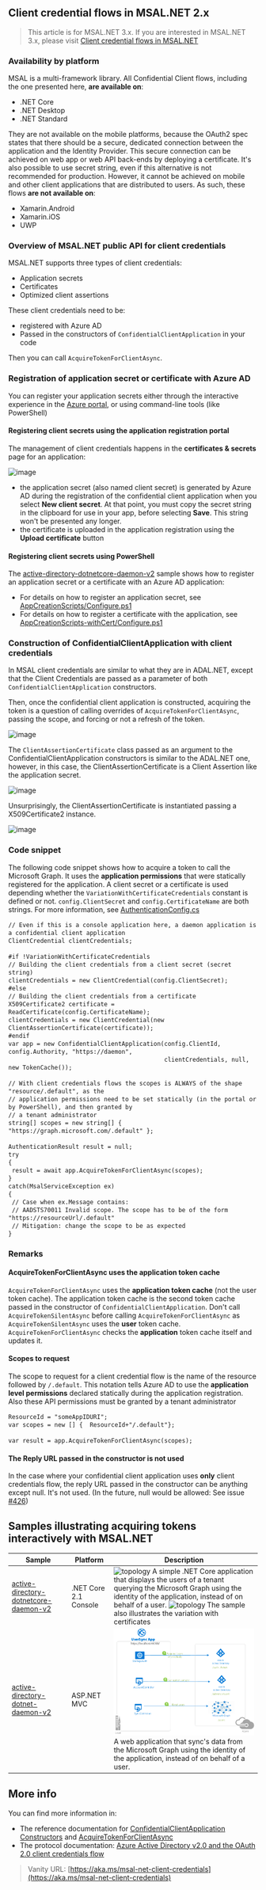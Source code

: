 ## Client credential flows in MSAL.NET 2.x

> This article is for MSAL.NET 3.x. If you are interested in MSAL.NET 3.x, please visit [Client credential flows in MSAL.NET](Client-credential-flows)

### Availability by platform

MSAL is a multi-framework library. All Confidential Client flows, including the  one presented here, **are available on**:

- .NET Core
- .NET Desktop
- .NET Standard

They are not available on the mobile platforms, because the OAuth2 spec states that there should be a secure, dedicated connection between the application and the Identity Provider. This secure connection can be achieved on web app or web API back-ends by deploying a certificate. It's also possible to use secret string, even if this alternative is not recommended for production. However, it cannot be achieved on mobile and other client applications that are distributed to users. As such, these flows **are not available on**:

- Xamarin.Android
- Xamarin.iOS
- UWP

### Overview of MSAL.NET public API for client credentials

MSAL.NET supports three types of client credentials:

- Application secrets
- Certificates
- Optimized client assertions

These client credentials need to be:

- registered with Azure AD
- Passed in the constructors of ``ConfidentialClientApplication`` in your code

Then you can call ``AcquireTokenForClientAsync``.

### Registration of application secret or certificate with Azure AD

You can register your application secrets either through the interactive experience in the [Azure portal](https://portal.azure.com/#blade/Microsoft_AAD_IAM/ActiveDirectoryMenuBlade/RegisteredAppsPreview), or using command-line tools (like PowerShell)

#### Registering client secrets using the application registration portal

The management of client credentials happens in the **certificates & secrets** page for an application:

![image](https://user-images.githubusercontent.com/13203188/49435190-4f385300-f7b6-11e8-8a83-7e468e5fd124.png)

- the application secret (also named client secret) is generated by Azure AD during the registration of the confidential client application when you select **New client secret**. At that point, you must copy the secret string in the clipboard for use in your app, before selecting **Save**. This string won't be presented any longer.
- the certificate is uploaded in the application registration using the **Upload certificate** button

#### Registering client secrets using PowerShell

The [active-directory-dotnetcore-daemon-v2](https://github.com/Azure-Samples/active-directory-dotnetcore-daemon-v2) sample shows how to register an application secret or a certificate with an Azure AD application:

- For details on how to register an application secret, see [AppCreationScripts/Configure.ps1](https://github.com/Azure-Samples/active-directory-dotnetcore-daemon-v2/blob/5199032b352a912e7cc0fce143f81664ba1a8c26/AppCreationScripts/Configure.ps1#L190)
- For details on how to register a certificate with the application, see [AppCreationScripts-withCert/Configure.ps1](https://github.com/Azure-Samples/active-directory-dotnetcore-daemon-v2/blob/5199032b352a912e7cc0fce143f81664ba1a8c26/AppCreationScripts-withCert/Configure.ps1#L162-L178)

### Construction of ConfidentialClientApplication with client credentials

In MSAL client credentials are similar to what they are in ADAL.NET, except that the Client Credentials are passed as a parameter of both ``ConfidentialClientApplication`` constructors.

Then, once the confidential client application is constructed, acquiring the token is a question of calling overrides of ``AcquireTokenForClientAsync``, passing the scope, and forcing or not a refresh of the token.

![image](https://user-images.githubusercontent.com/13203188/37081843-a3bf7886-21e2-11e8-8899-2b81f0bb48e3.png)

The ``ClientAssertionCertificate`` class passed as an argument to the ConfidentialClientApplication constructors is similar to the ADAL.NET one, however, in this case, the ClientAssertionCertificate is a Client Assertion like the application secret.

![image](https://user-images.githubusercontent.com/13203188/37081859-b8589822-21e2-11e8-9e1b-d68768a128ff.png)

Unsurprisingly, the ClientAssertionCertificate is instantiated passing a X509Certificate2 instance.

![image](https://user-images.githubusercontent.com/13203188/37081953-048b0464-21e3-11e8-820b-4d49f28c6f8d.png)

### Code snippet

The following code snippet shows how to acquire a token to call the Microsoft Graph. It uses the **application permissions** that were statically registered for the application. A client secret or a certificate is used depending whether the `VariationWithCertificateCredentials` constant is defined or not. `config.ClientSecret` and `config.CertificateName` are both strings. For more information, see [AuthenticationConfig.cs](https://github.com/Azure-Samples/active-directory-dotnetcore-daemon-v2/blob/5199032b352a912e7cc0fce143f81664ba1a8c26/daemon-console/AuthenticationConfig.cs#L67-L87)

```CSharp
// Even if this is a console application here, a daemon application is a confidential client application
ClientCredential clientCredentials;

#if !VariationWithCertificateCredentials
// Building the client credentials from a client secret (secret string)
clientCredentials = new ClientCredential(config.ClientSecret);
#else
// Building the client credentials from a certificate
X509Certificate2 certificate = ReadCertificate(config.CertificateName);
clientCredentials = new ClientCredential(new ClientAssertionCertificate(certificate));
#endif
var app = new ConfidentialClientApplication(config.ClientId, config.Authority, "https://daemon",
                                            clientCredentials, null, new TokenCache());

// With client credentials flows the scopes is ALWAYS of the shape "resource/.default", as the
// application permissions need to be set statically (in the portal or by PowerShell), and then granted by
// a tenant administrator
string[] scopes = new string[] { "https://graph.microsoft.com/.default" };

AuthenticationResult result = null;
try
{
 result = await app.AcquireTokenForClientAsync(scopes);
}
catch(MsalServiceException ex)
{
 // Case when ex.Message contains:
 // AADSTS70011 Invalid scope. The scope has to be of the form "https://resourceUrl/.default"
 // Mitigation: change the scope to be as expected
}
```

### Remarks

#### AcquireTokenForClientAsync uses the application token cache

`AcquireTokenForClientAsync` uses the **application token cache** (not the user token cache). The application token cache is the second token cache passed in the constructor of `ConfidentialClientApplication`.
Don't call `AcquireTokenSilentAsync` before calling `AcquireTokenForClientAsync` as `AcquireTokenSilentAsync` uses the **user** token cache. `AcquireTokenForClientAsync` checks the **application** token cache itself and updates it.

#### Scopes to request

The scope to request for a client credential flow is the name of the resource followed by `/.default`. This notation tells Azure AD to use the **application level permissions** declared statically during the application registration. Also these API permissions must be granted by a tenant administrator

```CSharp
ResourceId = "someAppIDURI";
var scopes = new [] {  ResourceId+"/.default"};

var result = app.AcquireTokenForClientAsync(scopes);
```

#### The Reply URL passed in the constructor is not used

In the case where your confidential client application uses **only** client credentials flow, the reply URL passed in the constructor can be anything except null. It's not used. (In the future, null would be allowed: See issue [#426](https://github.com/AzureAD/microsoft-authentication-library-for-dotnet/issues/426))

## Samples illustrating acquiring tokens interactively with MSAL.NET

Sample | Platform | Description
------ | -------- | -----------
[active-directory-dotnetcore-daemon-v2](https://github.com/Azure-Samples/active-directory-dotnetcore-daemon-v2) | .NET Core 2.1 Console | ![topology](https://github.com/Azure-Samples/active-directory-dotnetcore-daemon-v2/blob/master/ReadmeFiles/topology.png) A simple .NET Core application that displays the users of a tenant querying the Microsoft Graph using the identity of the application, instead of on behalf of a user. ![topology](https://github.com/Azure-Samples/active-directory-dotnetcore-daemon-v2/blob/master/ReadmeFiles/topology-certificates.png ) The sample also illustrates the variation with certificates
[active-directory-dotnet-daemon-v2](https://github.com/Azure-Samples/active-directory-dotnet-daemon-v2) | ASP.NET MVC | ![topology](https://github.com/Azure-Samples/active-directory-dotnet-daemon-v2/blob/master/ReadmeFiles/topology.png)A web application that sync's data from the Microsoft Graph using the identity of the application, instead of on behalf of a user.

## More info

You can find more information in:

- The reference documentation for [ConfidentialClientApplication Constructors](https://docs.microsoft.com/en-us/dotnet/api/microsoft.identity.client.confidentialclientapplication.-ctor?view=azure-dotnet) and [AcquireTokenForClientAsync](https://docs.microsoft.com/en-us/dotnet/api/microsoft.identity.client.confidentialclientapplication.acquiretokenforclientasync?view=azure-dotnet)
- The protocol documentation: [Azure Active Directory v2.0 and the OAuth 2.0 client credentials flow](https://docs.microsoft.com/en-us/azure/active-directory/develop/v2-oauth2-client-creds-grant-flow)

> Vanity URL: [https://aka.ms/msal-net-client-credentials](https://aka.ms/msal-net-client-credentials)